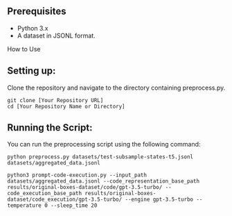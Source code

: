 ## Prerequisites
- Python 3.x
- A dataset in JSONL format.

How to Use

## Setting up:
Clone the repository and navigate to the directory containing preprocess.py.

```shell
git clone [Your Repository URL]
cd [Your Repository Name or Directory]
```

## Running the Script:

You can run the preprocessing script using the following command:


```shell
python preprocess.py datasets/test-subsample-states-t5.jsonl datasets/aggregated_data.jsonl
```


```shell
python3 prompt-code-execution.py --input_path datasets/aggregated_data.jsonl --code_representation_base_path results/original-boxes-dataset/code/gpt-3.5-turbo/ --code_execution_base_path results/original-boxes-dataset/code_execution/gpt-3.5-turbo/ --engine gpt-3.5-turbo --temperature 0 --sleep_time 20
```
